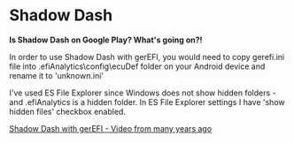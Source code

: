 # Shadow Dash

**Is Shadow Dash on Google Play? What's going on?!**

In order to use Shadow Dash with gerEFI, you would need to copy gerefi.ini file into .efiAnalytics\config\ecuDef folder on your Android device and rename it to 'unknown.ini'

I've used ES File Explorer since Windows does not show hidden folders - and .efiAnalytics is a hidden folder. In ES File Explorer settings I have 'show hidden files' checkbox enabled.

[Shadow Dash with gerEFI - Video from many years ago](https://youtu.be/ys9shIX1vBw)
